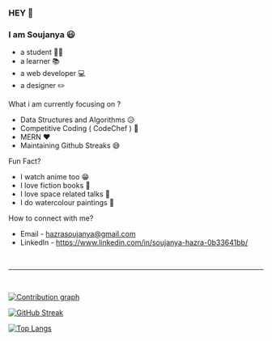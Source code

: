 ###  HEY &#128075;
### I am Soujanya &#x1F603;

* a student &#128104;&#8205;&#127891;
* a learner &#128218;
* a web developer &#128187;
* a designer &#9999;&#65039;

What i am currently focusing on ?

* Data Structures and Algorithms &#128549;
* Competitive Coding ( CodeChef ) &#128640;
* MERN &#10084;&#65039;
* Maintaining Github Streaks &#128517;
  
Fun Fact?

* I watch anime too &#128513;
* I love fiction books &#128216;
* I love space related talks &#127756;
* I do watercolour paintings &#127912;

How to connect with me?

* Email - hazrasoujanya@gmail.com
* LinkedIn - https://www.linkedin.com/in/soujanya-hazra-0b33641bb/

<br>
<hr>
<br>



[![Contribution graph](https://activity-graph.herokuapp.com/graph?username=soujo&theme=react-dark)](https://github.com/ashutosh00710/github-readme-activity-graph)


[![GitHub Streak](https://github-readme-streak-stats.herokuapp.com/?user=soujo&theme=dark)](https://git.io/streak-stats)




[![Top Langs](https://github-readme-stats.vercel.app/api/top-langs/?username=soujo&layout=compact&theme=dark)](https://github.com/anuraghazra/github-readme-stats)


<!-- 
[![GitHub Stats](https://github-readme-stats.vercel.app/api/?username=soujo&count_private=true&theme=tokyonight&showicons=true)]() -->

<!-- [![trophy](https://github-profile-trophy.vercel.app/?username=soujo&theme=onedark)]((https://github.com/ryo-ma/github-profile-trophy)) -->
<!-- [![GitHub Language Stats](https://github-readme-stats.vercel.app/api/top-langs/?username=soujo&langs_count=5&theme=tokyonight)]() -->